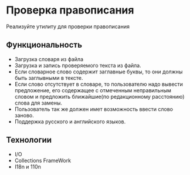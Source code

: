 # Проверка правописания
  Реализуйте утилиту для проверки правописания 
## Функциональность 
* Загрузка словаря из файла
* Загрузка и запись проверяемого текста из файла.
* Если словарное слово содержит заглавные буквы, то они должны быть заглывными в тексте.
* Если слово отсутствует в словаре, то пользователю надо вывести предложение, его содержащее с отмеченным неправильным словом и предложить ближайшие(по редакционному расстоянию) слова для замены.
* Пользователь так же должен имет возможность ввести слово заново.
* Поддержка русского и английского языков.
## Технологии
* I/O
* Collections FrameWork
* I18n и 110n
